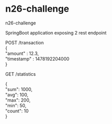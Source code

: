 # n26-challenge
n26-challenge

SpringBoot application exposing 2 rest endpoint 

POST /transaction  
{  
 "amount" : 12.3,  
 "timestamp" : 1478192204000   
}

GET /statistics

{  
  "sum": 1000,  
  "avg": 100,  
  "max": 200,  
  "min": 50,  
  "count": 10  
}
